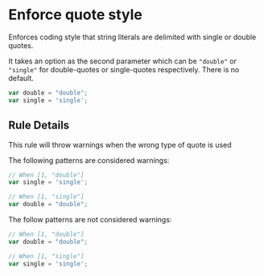 # Enforce quote style

Enforces coding style that string literals are delimited with single or double quotes.

It takes an option as the second parameter which can be `"double"` or `"single"` for double-quotes or single-quotes respectively. There is no default.

```js
var double = "double";
var single = 'single';
```

## Rule Details

This rule will throw warnings when the wrong type of quote is used

The following patterns are considered warnings:

```js
// When [1, "double"]
var single = 'single';

// When [1, "single"]
var double = "double";
```

The follow patterns are not considered warnings:

```js
// When [1, "double"]
var double = "double";

// When [1, "single"]
var single = 'single';
```

